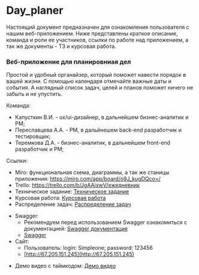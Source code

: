 # Day_planer
Настоящий документ предназначен для ознакомления пользователя с нашим веб-приложением. Ниже представлены краткое описание, команда и роли ее участников, ссылки по работе над приложением, а так же документы - ТЗ и курсовая работа.

### Веб-приложение для планировниая дел
Простой и удобный органайзер, который поможет навести порядок в вашей жизни. С помощью календаря отмечайте важные даты и события. А наглядный список задач, целей и планов поможет ничего не забыть и не упустить. 

Команда:
* Капусткин В.И. - ux/ui-дизайнер, в дальнейшем бизнес-аналитик и PM;
* Переславцева А.А. - PM, в дальйнешем back-end разработчик и тестировщик;
* Теремкова Д.А. - бизнес-аналитик, в дальнейшем front-end разработчик и PM;

Ссылки:
* Miro: функциональная схема, диаграммы, а так же станицы приложения: https://miro.com/app/board/o9J_kugDQco=/ 
* Trello: https://trello.com/b/JgAAixwV/ежедневник
* Техническое задание: [Техническое задание](https://github.com/NastyaP1/Day_planer/blob/master/documentation/Техническое%20задание.pdf)
* Курсовая работа:  [Курсовая работа](https://github.com/NastyaP1/Day_planer/blob/master/documentation/Курсовая.pdf)
* Распределение задач:  [Распределение задач](https://github.com/NastyaP1/Day_planer/blob/master/documentation/Распределение%20задач.pdf)
- Swagger: 
    - Рекомендуем перед использованием Swagger ознакомиться с документацией: [Swagger документация](https://github.com/NastyaP1/Day_planer/blob/master/documentation/Swagger.pdf)
    - [Swagger](https://app.swaggerhub.com/apis-docs/NastyaP1/Simpleone/1.1)
- Сайт: 
    - Пользователь: login: Simpleone; password: 123456
    - [http://67.205.151.245](http://67.205.151.245)
* Демо видео с таймкодом: [Демо видео](https://youtu.be/JCeHNyzC3g4)
